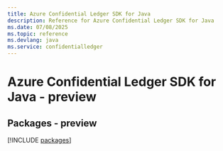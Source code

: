 ```yaml
---
title: Azure Confidential Ledger SDK for Java
description: Reference for Azure Confidential Ledger SDK for Java
ms.date: 07/08/2025
ms.topic: reference
ms.devlang: java
ms.service: confidentialledger
---
```

# Azure Confidential Ledger SDK for Java - preview
## Packages - preview
[!INCLUDE [packages](confidential-ledger-index.md)]